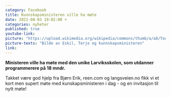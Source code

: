 ```yaml
---
category: Facebook
title: Kunnskapsministeren ville ha møte
date: 2021-08-03 19:02:00 +
categories: nyheter
published: true
youtube-link: 
picture: "https://upload.wikimedia.org/wikipedia/commons/thumb/a/a8/Tour_Eiffel_Wikimedia_Commons.jpg/200px-Tour_Eiffel_Wikimedia_Commons.jpg"
picture-texts: "Bilde av Eskil, Terje og kunnskapsministeren"
link: 
---
```


**Ministeren ville ha møte med den unike Larviksskolen, som utdanner programmerere på 18 mndr.**

Takket være god hjelp fra Bjørn Erik, reen.com og langsveien.no fikk vi et kort men supert møte med kunskapsministeren i dag - og en invitasjon til nytt møte!